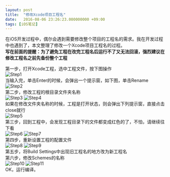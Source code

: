```yaml
---
layout: post
title:  "修改Xcode项目工程名"
date:   2016-08-06 23:26:23.000000000 +09:00
tags: [iOS笔记]
---    
```

在iOS开发过程中，偶尔会遇到需要修改整个项目的工程名的需求。我在开发过程中也遇到了，本文整理了修改一个Xcode项目工程名的过程。    
**写在前面的提醒：为了避免工程在改完工程名后运行不了又无法回滚，强烈建议在修改工程名之前先备份整个工程**

第一步，打开Xcode工程，选中工程文件，按下图操作    
![Step1][image-1]   
当输入完，单击Enter的时候，会弹出一个提示窗，如下图，单击Rename    
![Step2][image-2]    
第二步，修改工程的根目录文件夹名称    
![Step3][image-3]
![Step4][image-4]    
如果在修改文件夹名称的时候，工程是打开状态，则会弹出下列提示窗，直接点击close就行    
![Step5][image-5]    
第三步，回到工程中，会发现工程目录下的文件都变成红色的了，不怕，请继续往下看    
![Step6][image-6]
![Step7][image-7]    
第四步，重新设置工程的配置文件    
![Step8][image-8]
![Step9][image-9]    
第五步，将Build Settings中出现旧工程名的地方改为新工程名    
第六步，修改Schemes的名称    
![Step10][image-10]
![Step11][image-11]    
OK，运行编译。

[image-1]:	/assets/article_images/2016-08-06-修改Xcode工程名01.png
[image-2]:	/assets/article_images/2016-08-06-修改Xcode工程名02.png
[image-3]:	/assets/article_images/2016-08-06-修改Xcode工程名03.png
[image-4]:	/assets/article_images/2016-08-06-修改Xcode工程名04.png
[image-5]:	/assets/article_images/2016-08-06-修改Xcode工程名05.png
[image-6]:	/assets/article_images/2016-08-06-修改Xcode工程名06.png
[image-7]:	/assets/article_images/2016-08-06-修改Xcode工程名07.png
[image-8]:	/assets/article_images/2016-08-06-修改Xcode工程名08.png
[image-9]:	/assets/article_images/2016-08-06-修改Xcode工程名09.png
[image-10]:	/assets/article_images/2016-08-06-修改Xcode工程名10.png
[image-11]:	/assets/article_images/2016-08-06-修改Xcode工程名11.png

